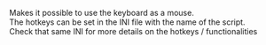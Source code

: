 
Makes it possible to use the keyboard as a mouse.  \
The hotkeys can be set in the INI file with the name of the script.  \
Check that same INI for more details on the hotkeys / functionalities
